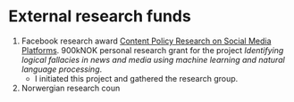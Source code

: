 # External research funds

1. Facebook research award [Content Policy Research on Social Media Platforms](https://research.fb.com/programs/research-awards/proposals/content-policy-research-on-social-media-platforms-request-for-proposals-phase-2/). 900kNOK personal research grant for the project _Identifying logical fallacies in news and media using machine learning and natural language processing_. 
    - I initiated this project and gathered the research group. 
2. Norwergian research coun   